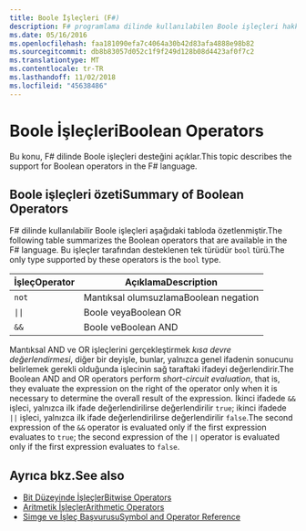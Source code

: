 ```yaml
---
title: Boole İşleçleri (F#)
description: F# programlama dilinde kullanılabilen Boole işleçleri hakkında bilgi edinin.
ms.date: 05/16/2016
ms.openlocfilehash: faa181090efa7c4064a30b42d83afa4888e98b82
ms.sourcegitcommit: db8b83057d052c1f9f249d128b08d4423af0f7c2
ms.translationtype: MT
ms.contentlocale: tr-TR
ms.lasthandoff: 11/02/2018
ms.locfileid: "45638486"
---
```

# <a name="boolean-operators"></a><span data-ttu-id="b2a18-103">Boole İşleçleri</span><span class="sxs-lookup"><span data-stu-id="b2a18-103">Boolean Operators</span></span>

<span data-ttu-id="b2a18-104">Bu konu, F# dilinde Boole işleçleri desteğini açıklar.</span><span class="sxs-lookup"><span data-stu-id="b2a18-104">This topic describes the support for Boolean operators in the F# language.</span></span>

## <a name="summary-of-boolean-operators"></a><span data-ttu-id="b2a18-105">Boole işleçleri özeti</span><span class="sxs-lookup"><span data-stu-id="b2a18-105">Summary of Boolean Operators</span></span>

<span data-ttu-id="b2a18-106">F# dilinde kullanılabilir Boole işleçleri aşağıdaki tabloda özetlenmiştir.</span><span class="sxs-lookup"><span data-stu-id="b2a18-106">The following table summarizes the Boolean operators that are available in the F# language.</span></span> <span data-ttu-id="b2a18-107">Bu işleçler tarafından desteklenen tek türüdür `bool` türü.</span><span class="sxs-lookup"><span data-stu-id="b2a18-107">The only type supported by these operators is the `bool` type.</span></span>

|<span data-ttu-id="b2a18-108">İşleç</span><span class="sxs-lookup"><span data-stu-id="b2a18-108">Operator</span></span>|<span data-ttu-id="b2a18-109">Açıklama</span><span class="sxs-lookup"><span data-stu-id="b2a18-109">Description</span></span>|
|--------|-----------|
|`not`|<span data-ttu-id="b2a18-110">Mantıksal olumsuzlama</span><span class="sxs-lookup"><span data-stu-id="b2a18-110">Boolean negation</span></span>|
|<code>&#124;&#124;</code>|<span data-ttu-id="b2a18-111">Boole veya</span><span class="sxs-lookup"><span data-stu-id="b2a18-111">Boolean OR</span></span>|
|`&&`|<span data-ttu-id="b2a18-112">Boole ve</span><span class="sxs-lookup"><span data-stu-id="b2a18-112">Boolean AND</span></span>|

<span data-ttu-id="b2a18-113">Mantıksal AND ve OR işleçlerini gerçekleştirmek *kısa devre değerlendirmesi*, diğer bir deyişle, bunlar, yalnızca genel ifadenin sonucunu belirlemek gerekli olduğunda işlecinin sağ taraftaki ifadeyi değerlendirir.</span><span class="sxs-lookup"><span data-stu-id="b2a18-113">The Boolean AND and OR operators perform *short-circuit evaluation*, that is, they evaluate the expression on the right of the operator only when it is necessary to determine the overall result of the expression.</span></span> <span data-ttu-id="b2a18-114">İkinci ifadede `&&` işleci, yalnızca ilk ifade değerlendirilirse değerlendirilir `true`; ikinci ifadede `||` işleci, yalnızca ilk ifade değerlendirilirse değerlendirilir `false`.</span><span class="sxs-lookup"><span data-stu-id="b2a18-114">The second expression of the `&&` operator is evaluated only if the first expression evaluates to `true`; the second expression of the `||` operator is evaluated only if the first expression evaluates to `false`.</span></span>

## <a name="see-also"></a><span data-ttu-id="b2a18-115">Ayrıca bkz.</span><span class="sxs-lookup"><span data-stu-id="b2a18-115">See also</span></span>

- [<span data-ttu-id="b2a18-116">Bit Düzeyinde İşleçler</span><span class="sxs-lookup"><span data-stu-id="b2a18-116">Bitwise Operators</span></span>](bitwise-operators.md)
- [<span data-ttu-id="b2a18-117">Aritmetik İşleçler</span><span class="sxs-lookup"><span data-stu-id="b2a18-117">Arithmetic Operators</span></span>](arithmetic-operators.md)
- [<span data-ttu-id="b2a18-118">Simge ve İşleç Başvurusu</span><span class="sxs-lookup"><span data-stu-id="b2a18-118">Symbol and Operator Reference</span></span>](index.md)
